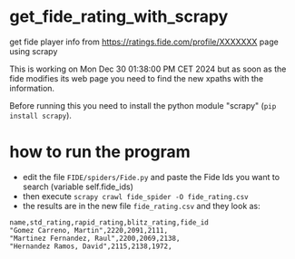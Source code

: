 # get_fide_rating_with_scrapy
get fide player info from https://ratings.fide.com/profile/XXXXXXX page using scrapy

This is working on Mon Dec 30 01:38:00 PM CET 2024
but as soon as the fide modifies its web page you need to find the new xpaths with the information.

Before running this you need to install the python module "scrapy" (```pip install scrapy```).

# how to run the program
* edit the file ```FIDE/spiders/Fide.py``` and paste the Fide Ids you want to search (variable self.fide_ids)
* then execute ```scrapy crawl fide_spider -O fide_rating.csv``` 
* the results are in the new file ```fide_rating.csv``` and they look as:

```
name,std_rating,rapid_rating,blitz_rating,fide_id
"Gomez Carreno, Martin",2220,2091,2111,
"Martinez Fernandez, Raul",2200,2069,2138,
"Hernandez Ramos, David",2115,2138,1972,
```
